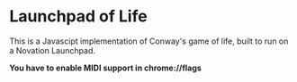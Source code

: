 # Launchpad of Life

This is a Javascipt implementation of Conway's game of life, built to run on a Novation Launchpad.

**You have to enable MIDI support in chrome://flags**
